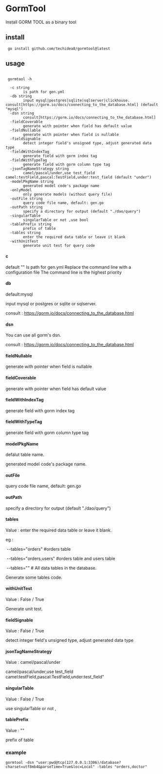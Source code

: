 # GormTool

Install GORM TOOL as a binary tool

## install

```shell
 go install github.com/techidea8/gormtool@latest
```

## usage

```shell
 
 gormtool -h  
 
  -c string
        is path for gen.yml
  -db string
        input mysql|postgres|sqlite|sqlserver|clickhouse. consult[https://gorm.io/docs/connecting_to_the_database.html] (default "mysql")
  -dsn string
        consult[https://gorm.io/docs/connecting_to_the_database.html]
  -fieldCoverable
        generate with pointer when field has default value
  -fieldNullable
        generate with pointer when field is nullable
  -fieldSignable
        detect integer field's unsigned type, adjust generated data type
  -fieldWithIndexTag
        generate field with gorm index tag
  -fieldWithTypeTag
        generate field with gorm column type tag
  -jsonTagNameStrategy string
        camel/pascal/under,use test_field camel:testField,pascal:TestField,under:test_field (default "under")
  -modelPkgName string
        generated model code's package name
  -onlyModel
        only generate models (without query file)
  -outFile string
        query code file name, default: gen.go
  -outPath string
        specify a directory for output (default "./dao/query")
  -singularTable
        singularTable or not ,use bool
  -tablePrefix string
        prefix of table
  -tables string
        enter the required data table or leave it blank
  -withUnitTest
        generate unit test for query code

```
#### c
default ""
Is path for gen.yml
Replace the command line with a configuration file
The command line is the highest priority


#### db

default:mysql

input mysql or postgres or sqlite or sqlserver.

consult : https://gorm.io/docs/connecting_to_the_database.html

#### dsn

You can use all gorm's dsn.

 consult : https://gorm.io/docs/connecting_to_the_database.html

#### fieldNullable

generate with pointer when field is nullable

#### fieldCoverable

generate with pointer when field has default value

#### fieldWithIndexTag

generate field with gorm index tag

#### fieldWithTypeTag

generate field with gorm column type tag

#### modelPkgName

defalut table name.

 generated model code's package name.

#### outFile

 query code file name, default: gen.go

#### outPath

specify a directory for output (default "./dao/query")

#### tables

Value : enter the required data table or leave it blank.

eg :

​       --tables="orders" #orders table

​       --tables="orders,users" #orders table and users table

​       --tables=""          # All data tables in the database.

Generate some tables code.

#### withUnitTest

Value : False / True

Generate unit test.

#### fieldSignable

Value : False / True

detect integer field's unsigned type, adjust generated data type

#### jsonTagNameStrategy

Value : camel/pascal/under

camel/pascal/under,use test_field camel:testField,pascal:TestField,under:test_field"

#### singularTable

Value : False / True

use singularTable  or not , 

#### tablePrefix

Value : ""

prefix of table


### example

```shell
gormtool -dsn "user:pwd@tcp(127.0.0.1:3306)/database?charset=utf8mb4&parseTime=True&loc=Local" -tables "orders,doctor"
```